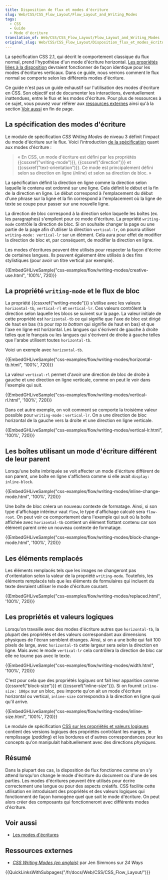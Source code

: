 ```yaml
---
title: Disposition de flux et modes d'écriture
slug: Web/CSS/CSS_Flow_Layout/Flow_Layout_and_Writing_Modes
tags:
  - CSS
  - Guide
  - Mode d'écriture
translation_of: Web/CSS/CSS_Flow_Layout/Flow_Layout_and_Writing_Modes
original_slug: Web/CSS/CSS_Flow_Layout/Disposition_flux_et_modes_écriture
---
```


La spécification CSS 2.1, qui décrit le comportement classique du flux normal, prend l'hypothèse d'un mode d'écriture horizontal. [Les propriétés liées à la disposition](/fr/docs/Web/CSS/CSS_Flow_Layout/Disposition_de_bloc_en_ligne_avec_flux_normal) devraient fonctionner de façon identique pour les modes d'écritures verticaux. Dans ce guide, nous verrons comment le flux normal se comporte selon les différents modes d'écriture.

Ce guide n'est pas un guide exhaustif sur l'utilisation des modes d'écriture en CSS. Son objectif est de documenter les interactions, éventuellement inattendues, entre le flux et les modes d'écriture. Pour plus de ressources à ce sujet, vous pouvez vour référer aux [ressources externes](#Ressources_externes) ainsi qu'à la section [Voir aussi](#Voir_aussi) en fin de page.

## La spécification des modes d'écriture

Le module de spécification _CSS Writing Modes_ de niveau 3 définit l'impact du mode d'écriture sur le flux. Voici l'introduction [de la spécification](https://drafts.csswg.org/css-writing-modes-3/#text-flow) quant aux modes d'écriture :

> « En CSS, un mode d'écriture est défini par les propriétés {{cssxref("writing-mode")}}, {{cssxref("direction")}} et {{cssxref("text-orientation")}}. Ce mode est principalement défini selon sa direction en ligne (_inline_) et selon sa direction de bloc. »

La spécification définit la direction en ligne comme la direction selon laquelle le contenu est ordonné sur une ligne. Cela définit le début et la fin de la direction en ligne. Le début correspond à l'emplacement du début d'une phrase sur la ligne et la fin correspond à l'emplacement où la ligne de texte se coupe pour passer sur une nouvelle ligne.

La direction de bloc correspond à la direction selon laquelle les boîtes (ex. les paragraphes) s'empilent pour ce mode d'écriture. La propriété `writing-mode` contrôle la direction de bloc. Si on souhaite changer la page ou une partie de la page afin d'utiliser la direction `vertical-lr`, on pourra utiliser `writing-mode: vertical-lr` sur un élément. Cela aura pour effet de modifier la direction de bloc et, par conséquent, de modifier la direction en ligne.

Les modes d'écritures peuvent être utilisés pour respecter la façon d'écrire de certaines langues. Ils peuvent également être utilisés à des fins stylistiques (pour avoir un titre vertical par exemple).

{{EmbedGHLiveSample("css-examples/flow/writing-modes/creative-use.html", '100%', 720)}}

## La propriété `writing-mode` et le flux de bloc

La propriété {{cssxref("writing-mode")}} s'utilise avec les valeurs `horizontal-tb`, `vertical-rl` et `vertical-lr`. Ces valeurs contrôlent la direction selon laquelle les blocs se suivent sur la page. La valeur initiale de cette propriété est `horizontal-tb` ce qui signifie que l'axe de bloc est dirigé de haut en bas (`tb` pour _top to bottom_ qui signifie de haut en bas) et que l'axe en ligne est horizontal. Les langues qui s'écrivent de gauche à droite telles que le français ou les langues qui s'écrivent de droite à gauche telles que l'arabe utilisent toutes `horizontal-tb`.

Voici un exemple avec `horizontal-tb`.

{{EmbedGHLiveSample("css-examples/flow/writing-modes/horizontal-tb.html", '100%', 720)}}

La valeur `vertical-rl` permet d'avoir une direction de bloc de droite à gauche et une direction en ligne verticale, comme on peut le voir dans l'exemple qui suit.

{{EmbedGHLiveSample("css-examples/flow/writing-modes/vertical-rl.html", '100%', 720)}}

Dans cet autre exemple, on voit comment se comporte la troisième valeur possible pour `writing-mode` : `vertical-lr`. On a une direction de bloc horizontal de la gauche vers la droite et une direction en ligne verticale.

{{EmbedGHLiveSample("css-examples/flow/writing-modes/vertical-lr.html", '100%', 720)}}

## Les boîtes utilisant un mode d'écriture différent de leur parent

Lorsqu'une boîte imbriquée se voit affecter un mode d'écriture différent de son parent, une boîte en ligne s'affichera comme si elle avait `display: inline-block`.

{{EmbedGHLiveSample("css-examples/flow/writing-modes/inline-change-mode.html", '100%', 720)}}

Une boîte de bloc créera un nouveau contexte de formatage. Ainsi, si son type d'affichage intérieur vaut `flow`, le type d'affichage calculé sera `flow-root`. On peut voir ce comportement dans l'exemple qui suit où la boîte affichée avec `horizontal-tb` contient un élément flottant contenu car son élément parent crée un nouveau contexte de formatage.

{{EmbedGHLiveSample("css-examples/flow/writing-modes/block-change-mode.html", '100%', 720)}}

## Les éléments remplacés

Les éléments remplacés tels que les images ne changeront pas d'oritentation selon la valeur de la propriété `writing-mode`. Toutefois, les éléments remplacés tels que les éléments de formulaires qui incluent du texte devraient utiliser le mode d'écriture courant.

{{EmbedGHLiveSample("css-examples/flow/writing-modes/replaced.html", '100%', 720)}}

## Les propriétés et valeurs logiques

Lorsqu'on travaille avec des modes d'écriture autres que `horizontal-tb`, la plupart des propriétés et des valeurs correspondant aux dimensions physiques de l'écran semblent étranges. Ainsi, si on a une boîte qui fait 100 pixels de large, avec `horizontal-tb` cette largeur sera selon la direction en ligne. Mais avec le mode `vertical-lr` cela contrôlera la direction de bloc car elle ne tourne pas avec le texte.

{{EmbedGHLiveSample("css-examples/flow/writing-modes/width.html", '100%', 720)}}

C'est pour cela que des propriétés _logiques_ ont fait leur apparition comme {{cssxref("block-size")}} et {{cssxref("inline-size")}}. Si on fournit `inline-size: 100px` sur un bloc, peu importe qu'on ait un mode d'écriture horizontal ou vertical, `inline-size` correspondra à la direction en ligne quoi qu'il arrive.

{{EmbedGHLiveSample("css-examples/flow/writing-modes/inline-size.html", '100%', 720)}}

Le module de spécification [CSS sur les propriétés et valeurs logiques](/fr/docs/Web/CSS/CSS_Logical_Properties) contient des versions logiques des propriétés contrôlant les marges, le remplissage (_padding_) et les bordures et d'autres correspondances pour les concepts qu'on manipulait habituellement avec des directions _physiques_.

## Résumé

Dans la plupart des cas, la disposition de flux fonctionne comme on s'y attend lorsqu'on change le mode d'écriture du document ou d'une de ses parties. Les modes d'écritures peuvent être utilisés pour écrire correctement une langue ou pour des aspects créatifs. CSS facilite cette utilisation en introduisant des propriétés et des valeurs logiques qui fonctionnent de façon homogène quel que soit le mode d'écriture. On peut alors créer des composants qui fonctionneront avec différents modes d'écriture.

## Voir aussi

- [Les modes d'écritures](/fr/docs/Web/CSS/CSS_Writing_Modes)

## Ressources externes

- _[CSS Writing Modes (en anglais)](https://24ways.org/2016/css-writing-modes/)_ par Jen Simmons sur _24 Ways_

{{QuickLinksWithSubpages("/fr/docs/Web/CSS/CSS_Flow_Layout/")}}

